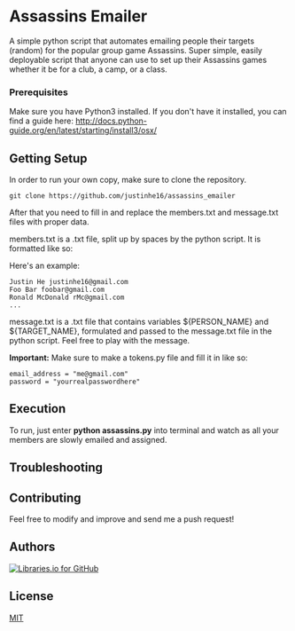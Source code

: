 # Assassins Emailer

A simple python script that automates emailing people their targets (random) for the popular group game Assassins.
Super simple, easily deployable script that anyone can use to set up their Assassins games whether it be for a club,
a camp, or a class. 

### Prerequisites

Make sure you have Python3 installed. If you don't have it installed, you can find a guide here: 
http://docs.python-guide.org/en/latest/starting/install3/osx/

## Getting Setup

In order to run your own copy, make sure to clone the repository.

```
git clone https://github.com/justinhe16/assassins_emailer
```

After that you need to fill in and replace the members.txt and message.txt files with proper data.

members.txt is a .txt file, split up by spaces by the python script. It is formatted like so:
<First Name> <Last Name> <Email Address>

Here's an example:
```
Justin He justinhe16@gmail.com
Foo Bar foobar@gmail.com
Ronald McDonald rMc@gmail.com
...
```

message.txt is a .txt file that contains variables ${PERSON_NAME} and ${TARGET_NAME}, formulated and 
passed to the message.txt file in the python script. Feel free to play with the message.

**Important:** Make sure to make a tokens.py file and fill it in like so:
```
email_address = "me@gmail.com"
password = "yourrealpasswordhere"
```

## Execution

To run, just enter **python assassins.py** into terminal and watch as all your members are slowly emailed and assigned.

## Troubleshooting


## Contributing

Feel free to modify and improve and send me a push request!

## Authors

[![Libraries.io for GitHub](https://img.shields.io/badge/Justin%20He-justinhe16-blue.svg)](http://justinhe.com)

## License

[MIT](https://github.com/omgimanerd/rit-notes/blob/master/LICENSE)

